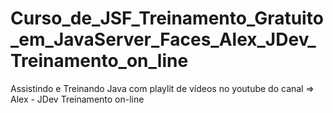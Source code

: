 # Curso_de_JSF_Treinamento_Gratuito_em_JavaServer_Faces_Alex_JDev_Treinamento_on_line
Assistindo e Treinando Java com playlit de vídeos no youtube do canal => Alex - JDev Treinamento on-line
